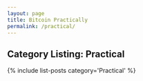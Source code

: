 ```yaml
---
layout: page
title: Bitcoin Practically
permalink: /practical/
---
```



## Category Listing: Practical

{% include list-posts category='Practical' %}